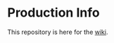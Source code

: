 # Production Info
This repository is here for the [wiki](https://github.com/TheCyberPulse/production/wiki).
